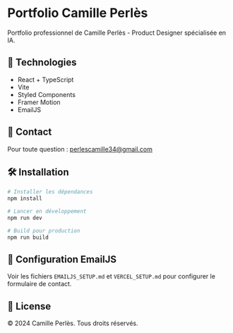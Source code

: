# Portfolio Camille Perlès

Portfolio professionnel de Camille Perlès - Product Designer spécialisée en IA.

## 🚀 Technologies

- React + TypeScript
- Vite
- Styled Components
- Framer Motion
- EmailJS

## 📧 Contact

Pour toute question : perlescamille34@gmail.com

## 🛠️ Installation

```bash
# Installer les dépendances
npm install

# Lancer en développement
npm run dev

# Build pour production
npm run build
```

## 📝 Configuration EmailJS

Voir les fichiers `EMAILJS_SETUP.md` et `VERCEL_SETUP.md` pour configurer le formulaire de contact.

## 📄 License

© 2024 Camille Perlès. Tous droits réservés.